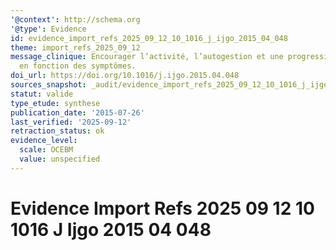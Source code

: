 ```yaml
---
'@context': http://schema.org
'@type': Evidence
id: evidence_import_refs_2025_09_12_10_1016_j_ijgo_2015_04_048
theme: import_refs_2025_09_12
message_clinique: Encourager l’activité, l’autogestion et une progression graduée
  en fonction des symptômes.
doi_url: https://doi.org/10.1016/j.ijgo.2015.04.048
sources_snapshot: _audit/evidence_import_refs_2025_09_12_10_1016_j_ijgo_2015_04_048.json
statut: valide
type_etude: synthese
publication_date: '2015-07-26'
last_verified: '2025-09-12'
retraction_status: ok
evidence_level:
  scale: OCEBM
  value: unspecified
---
```

# Evidence Import Refs 2025 09 12 10 1016 J Ijgo 2015 04 048

